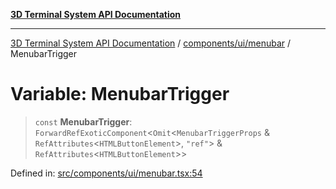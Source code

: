[**3D Terminal System API Documentation**](../../../../README.md)

***

[3D Terminal System API Documentation](../../../../README.md) / [components/ui/menubar](../README.md) / MenubarTrigger

# Variable: MenubarTrigger

> `const` **MenubarTrigger**: `ForwardRefExoticComponent`\<`Omit`\<`MenubarTriggerProps` & `RefAttributes`\<`HTMLButtonElement`\>, `"ref"`\> & `RefAttributes`\<`HTMLButtonElement`\>\>

Defined in: [src/components/ui/menubar.tsx:54](https://github.com/Dicommunitas/ThreeJS_Terminal_3D/blob/7fd8b10cda6dfa2ead7725805530e34c65402bbf/src/components/ui/menubar.tsx#L54)
